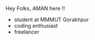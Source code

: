 Hey Folks, AMAN here !!
- student at MMMUT Gorakhpur
- coding enthusiast
- freelancer

<!---
Aman2e/Aman2e is a ✨ special ✨ repository because its `README.md` (this file) appears on your GitHub profile.
You can click the Preview link to take a look at your changes.
--->
